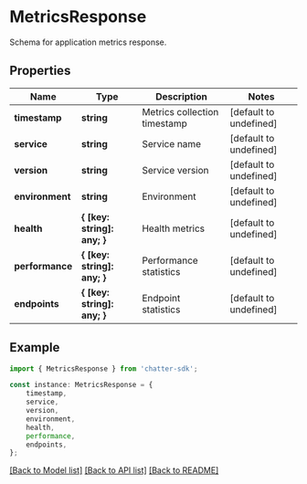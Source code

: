 # MetricsResponse

Schema for application metrics response.

## Properties

Name | Type | Description | Notes
------------ | ------------- | ------------- | -------------
**timestamp** | **string** | Metrics collection timestamp | [default to undefined]
**service** | **string** | Service name | [default to undefined]
**version** | **string** | Service version | [default to undefined]
**environment** | **string** | Environment | [default to undefined]
**health** | **{ [key: string]: any; }** | Health metrics | [default to undefined]
**performance** | **{ [key: string]: any; }** | Performance statistics | [default to undefined]
**endpoints** | **{ [key: string]: any; }** | Endpoint statistics | [default to undefined]

## Example

```typescript
import { MetricsResponse } from 'chatter-sdk';

const instance: MetricsResponse = {
    timestamp,
    service,
    version,
    environment,
    health,
    performance,
    endpoints,
};
```

[[Back to Model list]](../README.md#documentation-for-models) [[Back to API list]](../README.md#documentation-for-api-endpoints) [[Back to README]](../README.md)
